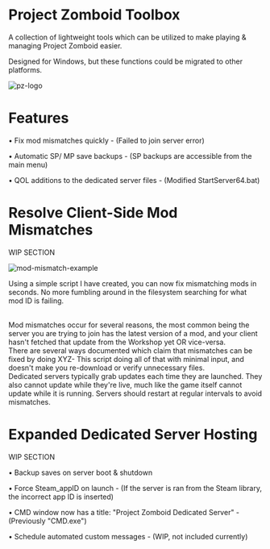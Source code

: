# Project Zomboid Toolbox
A collection of lightweight tools which can be utilized to make playing & managing Project Zomboid easier.

Designed for Windows, but these functions could be migrated to other platforms.

![pz-logo](https://i.ibb.co/nzzbB4f/pztoolbox.png)

# Features
• Fix mod mismatches quickly - (Failed to join server error)

• Automatic SP/ MP save backups - (SP backups are accessible from the main menu)

• QOL additions to the dedicated server files - (Modified StartServer64.bat)
<br>

# Resolve Client-Side Mod Mismatches
WIP SECTION

![mod-mismatch-example](https://i.ibb.co/4MrjnP1/mismatchexample-S.png)

Using a simple script I have created, you can now fix mismatching mods in seconds. No more fumbling around in the filesystem searching for what mod ID is failing.

<br>
Mod mismatches occur for several reasons, the most common being the server you are trying to join has the latest version of a mod, and your client hasn't fetched that update from the Workshop yet OR vice-versa. 

<br>
There are several ways documented which claim that mismatches can be fixed by doing XYZ- This script doing all of that with minimal input, and doesn't make you re-download or verify unnecessary files.

<br>
Dedicated servers typically grab updates each time they are launched. They also cannot update while they're live, much like the game itself cannot update while it is running. Servers should restart at regular intervals to avoid mismatches.
<br>

# Expanded Dedicated Server Hosting
WIP SECTION

• Backup saves on server boot & shutdown

• Force Steam_appID on launch - (If the server is ran from the Steam library, the incorrect app ID is inserted)

• CMD window now has a title: "Project Zomboid Dedicated Server" - (Previously "CMD.exe")

• Schedule automated custom messages - (WIP, not included currently)
